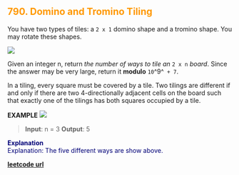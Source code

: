 <h2 style="color:#F90;">790. Domino and Tromino Tiling</h2>

You have two types of tiles: a `2 x 1` domino shape and a tromino shape. You may rotate these shapes.

<img src="https://assets.leetcode.com/uploads/2021/07/15/lc-domino.jpg"></img>

Given an integer n, return *the number of ways to tile an* `2 x n` *board*. Since the answer may be very large, return it **modulo** `10`^9^` + 7`.

In a tiling, every square must be covered by a tile. Two tilings are different if and only if there are two 4-directionally adjacent cells on the board such that exactly one of the tilings has both squares occupied by a tile.

**EXAMPLE**
<img src="https://assets.leetcode.com/uploads/2021/07/15/lc-domino1.jpg"> </img>
>**Input**: n = 3
**Output**: 5
<p style="color:#007;">
<b>Explanation</b><br>
Explanation: The five different ways are show above.
</p>

**[leetcode url](https://leetcode.com/problems/domino-and-tromino-tiling/description/)**
